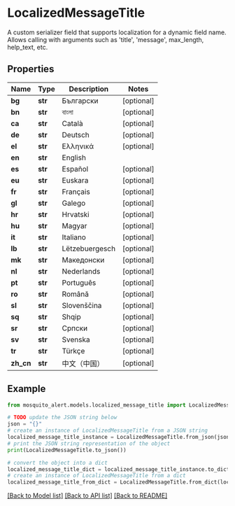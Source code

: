 # LocalizedMessageTitle

A custom serializer field that supports localization for a dynamic field name. Allows calling with arguments such as 'title', 'message', max_length, help_text, etc.

## Properties

Name | Type | Description | Notes
------------ | ------------- | ------------- | -------------
**bg** | **str** | Български | [optional] 
**bn** | **str** | বাংলা | [optional] 
**ca** | **str** | Català | [optional] 
**de** | **str** | Deutsch | [optional] 
**el** | **str** | Ελληνικά | [optional] 
**en** | **str** | English | 
**es** | **str** | Español | [optional] 
**eu** | **str** | Euskara | [optional] 
**fr** | **str** | Français | [optional] 
**gl** | **str** | Galego | [optional] 
**hr** | **str** | Hrvatski | [optional] 
**hu** | **str** | Magyar | [optional] 
**it** | **str** | Italiano | [optional] 
**lb** | **str** | Lëtzebuergesch | [optional] 
**mk** | **str** | Македонски | [optional] 
**nl** | **str** | Nederlands | [optional] 
**pt** | **str** | Português | [optional] 
**ro** | **str** | Română | [optional] 
**sl** | **str** | Slovenščina | [optional] 
**sq** | **str** | Shqip | [optional] 
**sr** | **str** | Српски | [optional] 
**sv** | **str** | Svenska | [optional] 
**tr** | **str** | Türkçe | [optional] 
**zh_cn** | **str** | 中文（中国） | [optional] 

## Example

```python
from mosquito_alert.models.localized_message_title import LocalizedMessageTitle

# TODO update the JSON string below
json = "{}"
# create an instance of LocalizedMessageTitle from a JSON string
localized_message_title_instance = LocalizedMessageTitle.from_json(json)
# print the JSON string representation of the object
print(LocalizedMessageTitle.to_json())

# convert the object into a dict
localized_message_title_dict = localized_message_title_instance.to_dict()
# create an instance of LocalizedMessageTitle from a dict
localized_message_title_from_dict = LocalizedMessageTitle.from_dict(localized_message_title_dict)
```
[[Back to Model list]](../README.md#documentation-for-models) [[Back to API list]](../README.md#documentation-for-api-endpoints) [[Back to README]](../README.md)


